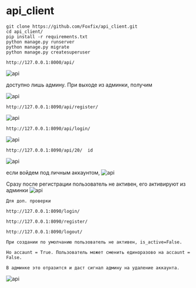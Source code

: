 # api_client
    git clone https://github.com/Foxfix/api_client.git
    cd api_client/
    pip install -r requirements.txt
    python manage.py runserver
    python manage.py migrate
    python manage.py createsuperuser

    http://127.0.0.1:8000/api/  

![api](https://goo.gl/lHXE8U)

доступно лишь админу. При выходе из админки, получим

![api](https://wmpics.pics/di-48SX.png)

    http://127.0.0.1:8090/api/register/

![api](https://wmpics.pics/di-WSHS.png)

    http://127.0.0.1:8090/api/login/
    
![api](https://wmpics.pics/di-SJJR.png)  

    http://127.0.0.1:8090/api/20/  id
    
![api](https://wmpics.pics/di-PL8U.png)

если войдем под личным аккаунтом, 
![api](https://wmpics.pics/di-D4JC.png)

Сразу после регистрации пользователь не активен, его активируют из админки
 ![api](https://wmpics.pics/di-0V5T.png)


    Для доп. проверки

    http://127.0.0.1:8090/login/

    http://127.0.0.1:8090/register/

    http://127.0.0.1:8090/logout/
    
    При создании по умолчанию пользователь не активен, is_active=False. 
    
    Но accaunt = True. Пользователь может сменить единоразово на accaunt = False. 
    
    В админке это отразится и даст сигнал админу на удаление аккаунта.
    
    
![api](https://wmpics.pics/di-YOUD.png) 
